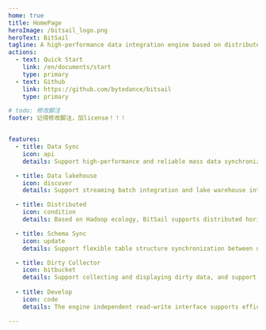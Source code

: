 ```yaml
---
home: true
title: HomePage
heroImage: /bitsail_logo.png
heroText: BitSail
tagline: A high-performance data integration engine based on distributed architecture, supporting data synchronization between multiple heterogeneous data sources.
actions:
  - text: Quick Start
    link: /en/documents/start
    type: primary
  - text: Github
    link: https://github.com/bytedance/bitsail
    type: primary

# todo: 修改脚注
footer: 记得修改脚注，加license！！！


features:
  - title: Data Sync
    icon: api
    details: Support high-performance and reliable mass data synchronization between multiple heterogeneous data sources, and support conversion between different data source types.

  - title: Data lakehouse
    icon: discover
    details: Support streaming batch integration and lake warehouse integration architecture, and use one unified framework to cover almost all data synchronization scenarios.

  - title: Distributed
    icon: condition
    details: Based on Hadoop ecology, BitSail supports distributed horizontal expansion, and solves data synchronization in batch, stream, and incremental scenarios.

  - title: Schema Sync
    icon: update
    details: Support flexible table structure synchronization between upstream and downstream data sources, including creating table and column level addition, deletion and modification.

  - title: Dirty Collector
    icon: bitbucket
    details: Support collecting and displaying dirty data, and support expanding more kinds of data storage for storing dirty data.
  
  - title: Develop
    icon: code
    details: The engine independent read-write interface supports efficient development.

---
```

